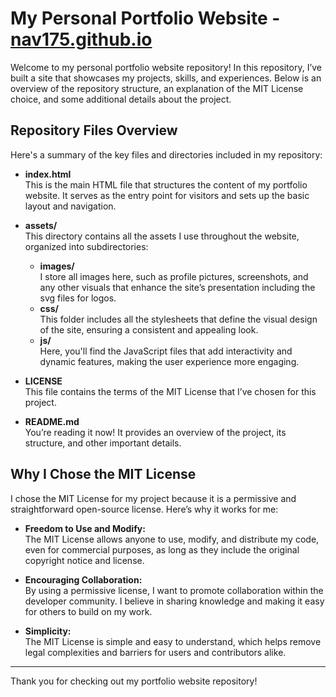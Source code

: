 # My Personal Portfolio Website - [nav175.github.io](https://nav175.github.io/)

Welcome to my personal portfolio website repository! In this repository, I’ve built a site that showcases my projects, skills, and experiences. Below is an overview of the repository structure, an explanation of the MIT License choice, and some additional details about the project.

## Repository Files Overview

Here's a summary of the key files and directories included in my repository:

- **index.html**  
  This is the main HTML file that structures the content of my portfolio website. It serves as the entry point for visitors and sets up the basic layout and navigation.

- **assets/**  
  This directory contains all the assets I use throughout the website, organized into subdirectories:
  - **images/**  
    I store all images here, such as profile pictures, screenshots, and any other visuals that enhance the site’s presentation including the svg files for logos.
  - **css/**  
    This folder includes all the stylesheets that define the visual design of the site, ensuring a consistent and appealing look.
  - **js/**  
    Here, you'll find the JavaScript files that add interactivity and dynamic features, making the user experience more engaging.

- **LICENSE**  
  This file contains the terms of the MIT License that I’ve chosen for this project.

- **README.md**  
  You’re reading it now! It provides an overview of the project, its structure, and other important details.

## Why I Chose the MIT License

I chose the MIT License for my project because it is a permissive and straightforward open-source license. Here’s why it works for me:

- **Freedom to Use and Modify:**  
  The MIT License allows anyone to use, modify, and distribute my code, even for commercial purposes, as long as they include the original copyright notice and license.

- **Encouraging Collaboration:**  
  By using a permissive license, I want to promote collaboration within the developer community. I believe in sharing knowledge and making it easy for others to build on my work.

- **Simplicity:**  
  The MIT License is simple and easy to understand, which helps remove legal complexities and barriers for users and contributors alike.

---
Thank you for checking out my portfolio website repository!
